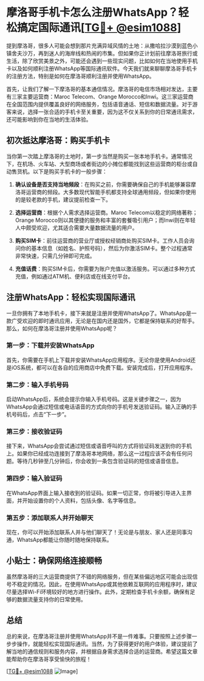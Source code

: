 # 摩洛哥手机卡怎么注册WhatsApp？轻松搞定国际通讯[[TG💪+ @esim1088](https://t.me/s/esim1088)]

提到摩洛哥，很多人可能会想到那片充满异域风情的土地：从撒哈拉沙漠到蓝色小镇舍夫沙万，再到迷人的海岸线和热闹的市集。但如果你正计划前往摩洛哥旅行或生活，除了欣赏美景之外，可能还会遇到一些现实问题，比如如何在当地使用手机卡以及如何顺利注册WhatsApp等国际通讯软件。今天我们就来聊聊摩洛哥手机卡的注册方法，特别是如何在摩洛哥顺利注册并使用WhatsApp。

首先，让我们了解一下摩洛哥的基本通信情况。摩洛哥的电信市场相对发达，主要有三家主要运营商：Maroc Telecom、Orange Morocco和Inwi。这三家运营商在全国范围内提供覆盖良好的网络服务，包括语音通话、短信和数据流量。对于游客来说，选择一张合适的手机卡至关重要，因为这不仅关系到你的日常通讯需求，还可能影响到你在当地的生活体验。

## 初次抵达摩洛哥：购买手机卡

当你第一次踏上摩洛哥的土地时，第一步当然是购买一张本地手机卡。通常情况下，在机场、火车站、大型商场或者街边的小摊位都能找到这些运营商的柜台或自动售货机。以下是购买手机卡的一般步骤：

1. **确认设备是否支持当地频段**：在购买之前，你需要确保自己的手机能够兼容摩洛哥运营商的频段。大多数现代智能手机都支持全球通用频段，但如果你使用的是较老款的手机，建议提前检查一下。
   
2. **选择运营商**：根据个人需求选择运营商。Maroc Telecom以稳定的网络著称；Orange Morocco则以其便捷的服务和丰富的套餐吸引用户；而Inwi则在年轻人中颇受欢迎，尤其适合需要大量数据流量的用户。

3. **购买SIM卡**：前往运营商的营业厅或授权经销商处购买SIM卡。工作人员会询问你的基本信息（如姓名、护照号码），然后为你激活SIM卡。整个过程通常非常快速，只需几分钟即可完成。

4. **充值话费**：购买SIM卡后，你需要为账户充值以激活服务。可以通过多种方式充值，例如通过ATM机、便利店或在线支付平台。

## 注册WhatsApp：轻松实现国际通讯

一旦你拥有了本地手机卡，接下来就是注册并使用WhatsApp了。WhatsApp是一款广受欢迎的即时通讯应用，无论是在国内还是国外，它都是保持联系的好帮手。那么，如何在摩洛哥注册并使用WhatsApp呢？

### 第一步：下载并安装WhatsApp

首先，你需要在手机上下载并安装WhatsApp应用程序。无论你是使用Android还是iOS系统，都可以在各自的应用商店中免费下载。安装完成后，打开应用程序。

### 第二步：输入手机号码

启动WhatsApp后，系统会提示你输入手机号码。这是关键步骤之一，因为WhatsApp会通过短信或电话语音的方式向你的手机号发送验证码。输入正确的手机号码后，点击“下一步”。

### 第三步：接收验证码

接下来，WhatsApp会尝试通过短信或语音呼叫的方式将验证码发送到你的手机上。如果你已经成功连接到了摩洛哥本地网络，那么这一过程应该不会有任何问题。等待几秒钟至几分钟后，你会收到一条包含验证码的短信或语音信息。

### 第四步：输入验证码

在WhatsApp界面上输入接收到的验证码。如果一切正常，你将被引导进入主界面，并开始设置你的个人资料，包括头像、名字等信息。

### 第五步：添加联系人并开始聊天

现在，你可以开始添加联系人并与他们聊天了！无论是与朋友、家人还是同事沟通，WhatsApp都能让你随时随地保持联系。

## 小贴士：确保网络连接顺畅

虽然摩洛哥的三大运营商提供了不错的网络服务，但在某些偏远地区可能会出现信号不稳定的情况。因此，在使用WhatsApp或其他依赖互联网的应用程序时，建议尽量选择Wi-Fi环境较好的地方进行操作。此外，定期检查手机卡余额，确保有足够的数据流量支持你的日常使用。

## 总结

总的来说，在摩洛哥注册并使用WhatsApp并不是一件难事。只要按照上述步骤一步步操作，就能轻松实现国际通讯。当然，为了获得更好的用户体验，建议提前了解当地的通信规则和服务内容，并根据自身需求选择合适的运营商。希望这篇文章能帮助你在摩洛哥享受愉快的旅程！

[[TG💪+ @esim1088](https://t.me/s/esim1088) ![Image](https://i.postimg.cc/4NQfJmqS/Snipaste-2025-05-13-00-14-12.png)]